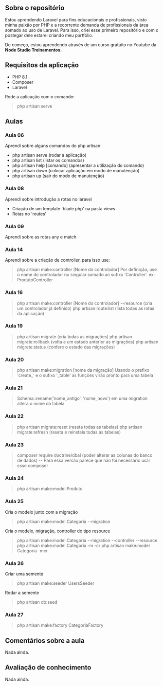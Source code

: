 ## Sobre o repositório

Estou aprendendo Laravel para fins educacionais e profissionais, visto minha paixão por PHP e a recorrente demanda de profissionais da área somado ao uso de Laravel. Para isso, criei esse primeiro repositório e com o postegar dele estarei criando meu portfólio.

De começo, estou aprendendo através de um curso gratuito no Youtube da **Node Studio Treinamentos.**

## Requisitos da aplicação

- PHP 8.1
- Composer
- Laravel

Rode a aplicação com o comando:
> php artisan serve

## Aulas

### Aula 06

Aprendi sobre alguns comandos do php artisan:
- php artisan serve (rodar a aplicação)
- php artisan list (listar os comandos)
- php artisan help [comando] (apresentar a utilização do comando)
- php artisan down (colocar aplicação em modo de manutenção)
- php artisan up (sair do modo de manutenção)

### Aula 08

Aprendi sobre introdução a rotas no laravel
- Criação de um template 'blade.php' na pasta views
- Rotas no 'routes'

### Aula 09

Aprendi sobre as rotas any e match

### Aula 14

Aprendi sobre a criação de controller, para isso use:

> php artisan make:controller [Nome do controlador]
Por definição, use o nome do controlador no singular somado ao sufixo 'Controller'.
ex: ProdutoController

### Aula 16

> php artisan make:controller [Nome do controlador] --resource (cria um controlador já definido)
> php artisan route:list (lista todas as rotas da aplicação)

### Aula 19

> php artisan migrate (cria todas as migrações)
> php artisan migrate:rollback (volta a um estado anterior as migrações)
> php artisan migrate:status (confere o estado das migrações)

### Aula 20

> php artisan make:migration [nome da migração]
Usando o prefixo 'create_' e o sufixo '_table' as funções virão pronto para uma tabela

### Aula 21

> Schema::rename('nome_antigo', 'nome_novo') em uma migration altera o nome da tabela

### Aula 22

> php artisan migrate:reset (reseta todas as tabelas)
> php artisan migrate:refresh (reseta e reinstala todas as tabelas)

### Aula 23

> composer require doctrine/dbal (poder alterar as colunas do banco de dados)
-- Para essa versão parece que não foi necessário usar esse composer

### Aula 24
> php artisan make:model Produto

### Aula 25

Cria o modelo junto com a migração
> php artisan make:model Categoria --migration

Cria o modelo, migração, controller do tipo resource
> php artisan make:model Categoria --migration --controller --resource
> php artisan make:model Categoria -m -cr
> php artisan make:model Categoria -mcr

### Aula 26

Criar uma semente
> php artisan make:seeder UsersSeeder

Rodar a semente
> php artisan db:seed

### Aula 27

> php artisan make:factory CategoriaFactory

## Comentários sobre a aula

Nada ainda.

## Avaliação de conhecimento

Nada ainda.

